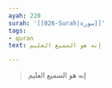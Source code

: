 ```yaml
---
ayah: 220
surah: '[[026-Surah|سورة]]'
tags:
- quran
text: إنه هو السميع العليم

---
```

> إنه هو السميع العليم
